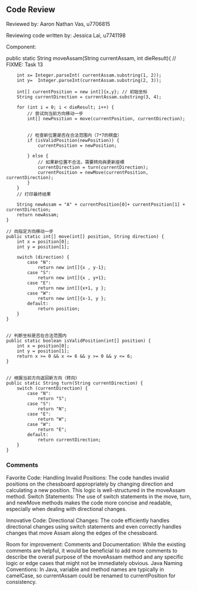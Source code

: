 ## Code Review

Reviewed by: Aaron Nathan Vas, u7706815

Reviewing code written by: Jessica Lai, u7741198

Component: <the component being reviewed>


public static String moveAssam(String currentAssam, int dieResult){
// FIXME: Task 13

        int x= Integer.parseInt( currentAssam.substring(1, 2));
        int y=  Integer.parseInt(currentAssam.substring(2, 3));

        int[] currentPosition = new int[]{x,y}; // 初始坐标
        String currentDirection = currentAssam.substring(3, 4);

        for (int i = 0; i < dieResult; i++) {
            // 尝试向当前方向移动一步
            int[] newPosition = move(currentPosition, currentDirection);


            // 检查新位置是否在合法范围内（7*7的棋盘）
            if (isValidPosition(newPosition)) {
                currentPosition = newPosition;

            } else {
                // 如果新位置不合法，需要转向與更新座標
                currentDirection = turn(currentDirection);
                currentPosition = newMove(currentPosition, currentDirection);
            }
        }
        // 打印最终结果

        String newAssam = "A" + currentPosition[0]+ currentPosition[1] + currentDirection;
        return newAssam;
    }

    // 向指定方向移动一步
    public static int[] move(int[] position, String direction) {
        int x = position[0];
        int y = position[1];

        switch (direction) {
            case "N":
                return new int[]{x , y-1};
            case "S":
                return new int[]{x , y+1};
            case "E":
                return new int[]{x+1, y };
            case "W":
                return new int[]{x-1, y };
            default:
                return position;
        }
    }


    // 判断坐标是否在合法范围内
    public static boolean isValidPosition(int[] position) {
        int x = position[0];
        int y = position[1];
        return x >= 0 && x <= 6 && y >= 0 && y <= 6;
    }


    // 根据当前方向返回新方向（转向）
    public static String turn(String currentDirection) {
        switch (currentDirection) {
            case "N":
                return "S";
            case "S":
                return "N";
            case "E":
                return "W";
            case "W":
                return "E";
            default:
                return currentDirection;
        }
    }

### Comments 


Favorite Code:
Handling Invalid Positions: The code handles invalid positions on the chessboard appropriately by changing direction and calculating a new position. This logic is well-structured in the moveAssam method.
Switch Statements: The use of switch statements in the move, turn, and newMove methods makes the code more concise and readable, especially when dealing with directional changes.

Innovative Code:
Directional Changes: The code efficiently handles directional changes using switch statements and even correctly handles changes that move Assam along the edges of the chessboard.

Room for improvement:
Comments and Documentation: While the existing comments are helpful, it would be beneficial to add more comments to describe the overall purpose of the moveAssam method and any specific logic or edge cases that might not be immediately obvious.
Java Naming Conventions: In Java, variable and method names are typically in camelCase, so currentAssam could be renamed to currentPosition for consistency.

